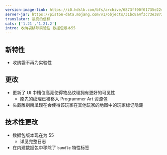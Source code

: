 ```yaml
---
version-image-link: https://i0.hdslb.com/bfs/archive/6873ff90f01735e224edabf9cf3b31cc7fa60eb5.png
server-jar: https://piston-data.mojang.com/v1/objects/31bc8a4f3c73e3873f4a0d42e7c65a7ae43cc44a/server.jar
translator: 最亮的信标
cats: ['1.21','1.21.2']
intro: 收纳袋移除实验性 数据包版本55
---
```

## 新特性
* 收纳袋不再为实验性

## 更改
* 更新了 UI 中槽位高亮使得物品纹理拥有更好的可见性
    * 原先的纹理已被移入 Programmer Art 资源包
* 头戴雕刻南瓜现在会使得该玩家在其他玩家的地图中的玩家标记隐藏

## 技术性更改
* 数据包版本现在为 55
    * 详见完整日志
* 在内建数据包中移除了 `bundle` 特性标签